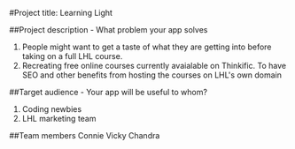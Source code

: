#Project title: Learning Light

##Project description - What problem your app solves
1. People might want to get a taste of what they are getting into before taking on a full LHL course.
2. Recreating free online courses currently avaialable on Thinkific. To have SEO and other benefits from hosting the courses on LHL's own domain

##Target audience - Your app will be useful to whom?
1. Coding newbies
2. LHL marketing team

##Team members
Connie
Vicky
Chandra